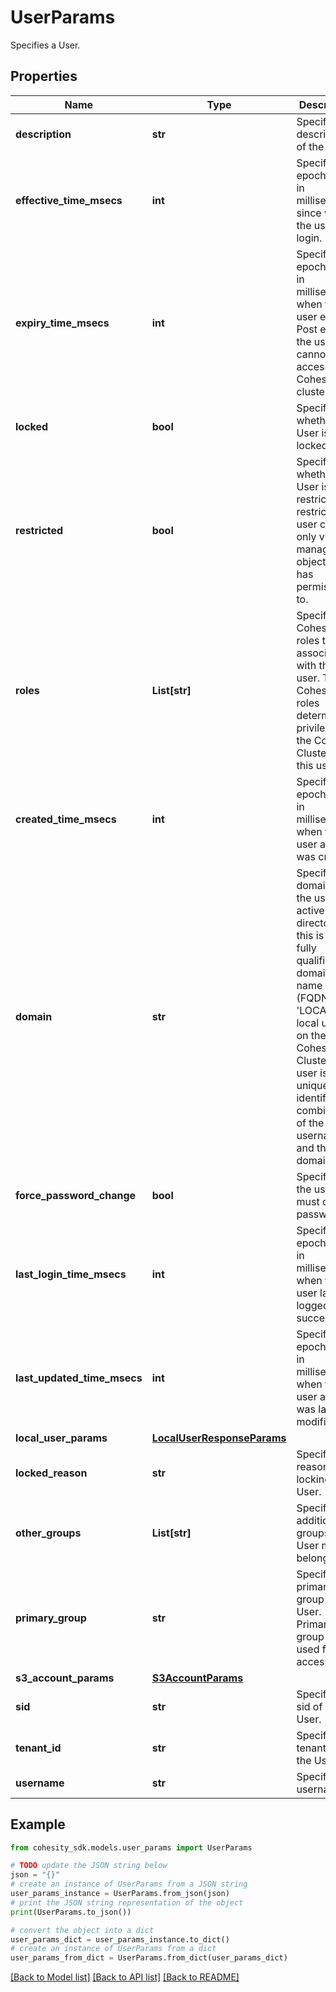 # UserParams

Specifies a User.

## Properties

Name | Type | Description | Notes
------------ | ------------- | ------------- | -------------
**description** | **str** | Specifies the description of the User. | [optional] 
**effective_time_msecs** | **int** | Specifies the epoch time in milliseconds since when the user can login. | [optional] 
**expiry_time_msecs** | **int** | Specifies the epoch time in milliseconds when the user expires. Post expiry the user cannot access Cohesity cluster. | [optional] 
**locked** | **bool** | Specifies whether the User is locked. | [optional] 
**restricted** | **bool** | Specifies whether the User is restricted. A restricted user can only view &amp; manage the objects it has permissions to. | [optional] 
**roles** | **List[str]** | Specifies the Cohesity roles to associate with the user. The Cohesity roles determine privileges on the Cohesity Cluster for this user. | [optional] 
**created_time_msecs** | **int** | Specifies the epoch time in milliseconds when the user account was created. | [optional] [readonly] 
**domain** | **str** | Specifies the domain of the user. For active directories, this is the fully qualified domain name (FQDN). It is &#39;LOCAL&#39; for local users on the Cohesity Cluster. A user is uniquely identified by combination of the username and the domain. | [optional] [readonly] 
**force_password_change** | **bool** | Specifies if the user must change password. | [optional] [readonly] 
**last_login_time_msecs** | **int** | Specifies the epoch time in milliseconds when the user last logged in successfully. | [optional] [readonly] 
**last_updated_time_msecs** | **int** | Specifies the epoch time in milliseconds when the user account was last modified. | [optional] [readonly] 
**local_user_params** | [**LocalUserResponseParams**](LocalUserResponseParams.md) |  | [optional] 
**locked_reason** | **str** | Specifies the reason for locking the User. | [optional] [readonly] 
**other_groups** | **List[str]** | Specifies additional groups the User may belong to. | [optional] [readonly] 
**primary_group** | **str** | Specifies the primary group of the User. Primary group is used for file access. | [optional] [readonly] 
**s3_account_params** | [**S3AccountParams**](S3AccountParams.md) |  | [optional] 
**sid** | **str** | Specifies the sid of the User. | [optional] [readonly] 
**tenant_id** | **str** | Specifies the tenant id of the User. | [optional] 
**username** | **str** | Specifies the username. | [optional] [readonly] 

## Example

```python
from cohesity_sdk.models.user_params import UserParams

# TODO update the JSON string below
json = "{}"
# create an instance of UserParams from a JSON string
user_params_instance = UserParams.from_json(json)
# print the JSON string representation of the object
print(UserParams.to_json())

# convert the object into a dict
user_params_dict = user_params_instance.to_dict()
# create an instance of UserParams from a dict
user_params_from_dict = UserParams.from_dict(user_params_dict)
```
[[Back to Model list]](../README.md#documentation-for-models) [[Back to API list]](../README.md#documentation-for-api-endpoints) [[Back to README]](../README.md)



